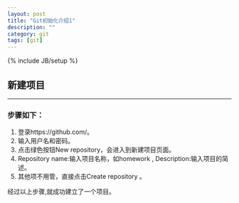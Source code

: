 ```yaml
---
layout: post
title: "Git初始化介绍1"
description: ""
category: git
tags: [git]
---
```

{% include JB/setup %}
## 新建项目 ##
_______________

### 步骤如下：   ###

1. 登录https://github.com/。
1. 输入用户名和密码。
1. 点击绿色按钮New repository，会进入到新建项目页面。
1. Repository name:输入项目名称，如homework , Description:输入项目的简述。
1. 其他项不用管，直接点击Create repository 。


经过以上步骤,就成功建立了一个项目。